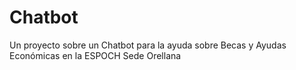# Chatbot
Un proyecto sobre un Chatbot para la ayuda sobre Becas y Ayudas Económicas en la ESPOCH Sede Orellana
